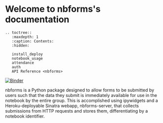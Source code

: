 <!-- .. nbforms documentation master file, created by
   sphinx-quickstart on Fri Jan 24 22:12:36 2020.
   You can adapt this file completely to your liking, but it should at least
   contain the root `toctree` directive. -->

# Welcome to nbforms's documentation

```eval_rst
.. toctree::
   :maxdepth: 1
   :caption: Contents:
   :hidden:

   install_deploy
   notebook_usage
   attendance
   auth
   API Reference <nbforms>
```

[![Binder](https://mybinder.org/badge_logo.svg)](https://mybinder.org/v2/gh/chrispyles/nbforms/master?filepath=demo%2Fdemo.ipynb)

nbforms is a Python package designed to allow forms to be submitted by users such that the data they submit is immediately available for use in the notebook by the entire group. This is accomplished using ipywidgets and a Heroku-deployable Sinatra webapp, nbforms-server, that collects submissions from HTTP requests and stores them, differentiating by a notebook identifier.
